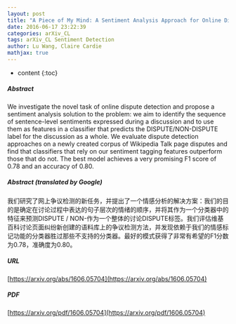 ```yaml
---
layout: post
title: "A Piece of My Mind: A Sentiment Analysis Approach for Online Dispute Detection"
date: 2016-06-17 23:22:39
categories: arXiv_CL
tags: arXiv_CL Sentiment Detection
author: Lu Wang, Claire Cardie
mathjax: true
---
```


* content
{:toc}

##### Abstract
We investigate the novel task of online dispute detection and propose a sentiment analysis solution to the problem: we aim to identify the sequence of sentence-level sentiments expressed during a discussion and to use them as features in a classifier that predicts the DISPUTE/NON-DISPUTE label for the discussion as a whole. We evaluate dispute detection approaches on a newly created corpus of Wikipedia Talk page disputes and find that classifiers that rely on our sentiment tagging features outperform those that do not. The best model achieves a very promising F1 score of 0.78 and an accuracy of 0.80.

##### Abstract (translated by Google)
我们研究了网上争议检测的新任务，并提出了一个情感分析的解决方案：我们的目的是确定在讨论过程中表达的句子层次的情绪的顺序，并将其作为一个分类器中的特征来预测DISPUTE / NON-作为一个整体的讨论DISPUTE标签。我们评估维基百科讨论页面纠纷新创建的语料库上的争议检测方法，并发现依赖于我们的情感标记功能的分类器胜过那些不支持的分类器。最好的模式获得了非常有希望的F1分数为0.78，准确度为0.80。

##### URL
[https://arxiv.org/abs/1606.05704](https://arxiv.org/abs/1606.05704)

##### PDF
[https://arxiv.org/pdf/1606.05704](https://arxiv.org/pdf/1606.05704)

